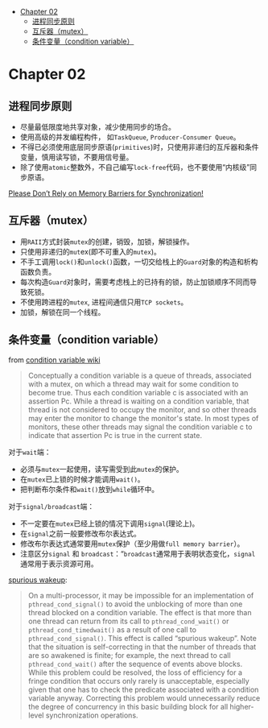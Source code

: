- [Chapter 02](#chapter-02)
  - [进程同步原则](#进程同步原则)
  - [互斥器（mutex）](#互斥器mutex)
  - [条件变量（condition variable）](#条件变量condition-variable)

# Chapter 02

## 进程同步原则

- 尽量最低限度地共享对象，减少使用同步的场合。
- 使用高级的并发编程构件， 如`TaskQueue`, `Producer-Consumer Queue`。
- 不得已必须使用底层同步原语(`primitives`)时，只使用非递归的互斥器和条件变量，慎用读写锁，不要用信号量。
- 除了使用`atomic`整数外，不自己编写`lock-free`代码，也不要使用“内核级”同步原语。

[Please Don’t Rely on Memory Barriers for Synchronization!](https://www.thinkingparallel.com/2007/02/19/please-dont-rely-on-memory-barriers-for-synchronization/)


## 互斥器（mutex）

- 用`RAII`方式封装`mutex`的创建，销毁，加锁，解锁操作。
- 只使用非递归的`mut`ex(即不可重入的`mutex`)。
- 不手工调用`lock()`和`unlock()`函数，一切交给栈上的`Guard`对象的构造和析构函数负责。
- 每次构造`Guard`对象时，需要考虑栈上的已持有的锁，防止加锁顺序不同而导致死锁。
- 不使用跨进程的`mutex`, 进程间通信只用`TCP sockets`。
- 加锁，解锁在同一个线程。

## 条件变量（condition variable）

from [condition variable wiki](https://en.wikipedia.org/wiki/Monitor_(synchronization)#Condition_variables)
> Conceptually a condition variable is a queue of threads, associated with a mutex, on which a thread may wait for some condition to become true. Thus each condition variable c is associated with an assertion Pc. While a thread is waiting on a condition variable, that thread is not considered to occupy the monitor, and so other threads may enter the monitor to change the monitor's state. In most types of monitors, these other threads may signal the condition variable c to indicate that assertion Pc is true in the current state. 


对于`wait`端：

- 必须与`mutex`一起使用，读写需受到此`mutex`的保护。
- 在`mutex`已上锁的时候才能调用`wait()`。
- 把判断布尔条件和`wait()`放到`while`循环中。

对于`signal/broadcast`端：

- 不一定要在`mutex`已经上锁的情况下调用`signal`(理论上)。
- 在`signal`之前一般要修改布尔表达式。
- 修改布尔表达式通常要用`mutex`保护（至少用做`full memory barrier`）。
- 注意区分`signal` 和 `broadcast`：“`broadcast`通常用于表明状态变化，`signal`通常用于表示资源可用。

[spurious wakeup](https://www.jianshu.com/p/0eff666a4875):

> On a multi-processor, it may be impossible for an implementation of `pthread_cond_signal()` to avoid the unblocking of more than one thread blocked on a condition variable.
The effect is that more than one thread can return from its call to `pthread_cond_wait()` or `pthread_cond_timedwait()` as a result of one call to `pthread_cond_signal()`. This effect is called “spurious wakeup”. Note that the situation is self-correcting in that the number of threads that are so awakened is finite; for example, the next thread to call `pthread_cond_wait()` after the sequence of events above blocks.
While this problem could be resolved, the loss of efficiency for a fringe condition that occurs only rarely is unacceptable, especially given that one has to check the predicate associated with a condition variable anyway. Correcting this problem would unnecessarily reduce the degree of concurrency in this basic building block for all higher-level synchronization operations.


